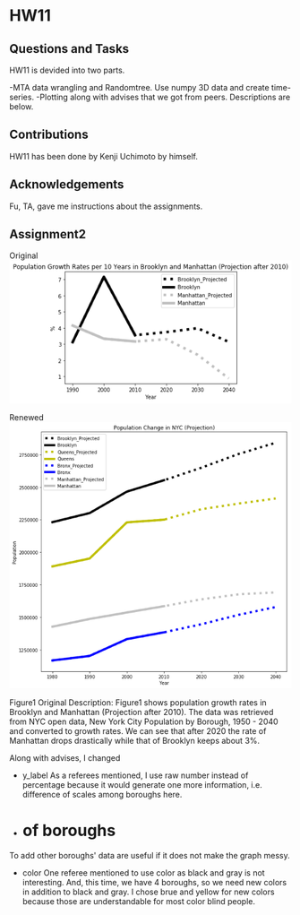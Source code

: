 # HW11

## Questions and Tasks
HW11 is devided into two parts.

-MTA data wrangling and Randomtree. Use numpy 3D data and create time-series.
-Plotting along with advises that we got from peers. Descriptions are below.

## Contributions
HW11 has been done by Kenji Uchimoto by himself. 

## Acknowledgements
Fu, TA, gave me instructions about the assignments. 

## Assignment2
Original
![main plot](image/Picture_for_Assignment.png)

Renewed
![main plot](image/Picture_for_Assignment2.png)

Figure1
Original Description: Figure1 shows population growth rates in Brooklyn and Manhattan (Projection after 2010). The data was retrieved from NYC open data, New York City Population by Borough, 1950 - 2040 and converted to growth rates. 
We can see that after 2020 the rate of Manhattan drops drastically while that of Brooklyn keeps about 3%. 

Along with advises, I changed
- y_label
As a referees mentioned, I use raw number instead of percentage because it would generate one more information, i.e. difference of scales among boroughs here.

- # of boroughs
To add other boroughs' data are useful if it does not make the graph messy. 

- color 
One referee mentioned to use color as black and gray is not interesting. And, this time, we have 4 boroughs, so we need new colors in addition to black and gray. I chose brue and yellow for new colors because those are understandable for most color blind people. 
